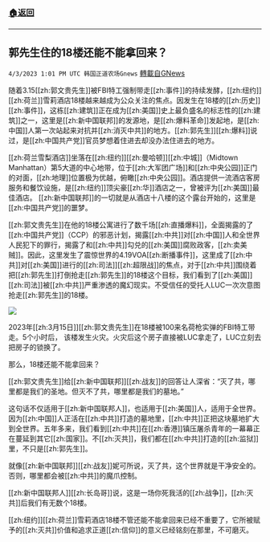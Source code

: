 ###  [:house:返回](README.md)
---


## 郭先生住的18楼还能不能拿回来？
`4/3/2023 1:01 PM UTC 韩国正道农场Gnews` [轉載自GNews](https://gnews.org/articles/1068907)

随着3.15[[zh:郭文贵先生]]被FBI特工强制带走[[zh:事件]]的持续发酵，[[zh:纽约]][[zh:荷兰]]雪莉酒店18楼越来越成为公众关注的焦点。因发生在18楼的[[zh:历史]][[zh:事件]]，这栋[[zh:建筑]]正在成为[[zh:美国]]史上最负盛名的标志性的[[zh:建筑]]之一，这里是[[zh:新中国联邦]]的发源地，是[[zh:爆料革命]]发起地，是[[zh:中国]]人第一次站起来对抗并[[zh:消灭中共]]的地方。[[zh:郭先生]][[zh:爆料]]说过，是[[zh:中国共产党]]官员梦想着住进去却没办法住进去的地方。

[[zh:荷兰雪梨酒店]]坐落在[[zh:纽约]][[zh:曼哈顿]][[zh:中城]]（Midtown Manhattan）第5大道的中心地带，位于[[zh:大军团广场]]和[[zh:中央公园]]正门的对面，[[zh:地理]]位置极为优越，俯瞰[[zh:中央公园]]。酒店提供一流酒店客房服务和餐饮设施，是[[zh:纽约]]顶尖豪[[zh:华]]酒店之一，曾被评为[[zh:美国]]最佳酒店。 [[zh:新中国联邦]]的一切就是从酒店十八楼的这个露台开始的，这里是[[zh:中国共产党]]的噩梦。

[[zh:郭文贵先生]]在他的18楼公寓进行了数千场[[zh:直播爆料]]，全面揭露的了[[zh:中国共产党]]（CCP）的邪恶计划，揭露[[zh:中共]]对[[zh:中国]]人和全世界人民犯下的罪行，揭露了和[[zh:中共]]勾兑的[[zh:美国]]腐败政客，[[zh:卖美贼]]。因此，这里发生了震惊世界的4.19VOA[[zh:断播事件]]，这里成了[[zh:中共]]对[[zh:美国]]进行的[[zh:司法]][[zh:超限战]]的焦点，对于[[zh:中共]]围绕着把[[zh:郭先生]]打倒抢走[[zh:郭先生]]的18楼这个目标，我们看到了[[zh:美国]][[zh:司法]]被[[zh:中共]]严重渗透的魔幻现实。不受信任的受托人LUC一次次意图抢走[[zh:郭先生]]的18楼。

![](https://i.imgur.com/6zz9L8G.jpg)

2023年[[zh:3月15日]][[zh:郭文贵先生]]在18楼被100来名荷枪实弹的FBI特工带走。5个小时后， 该楼发生火灾。火灾后这个房子直接被LUC拿走了，LUC立刻去把房子的锁换了。

那么，18楼还能不能拿回来？

[[zh:郭文贵先生]]给[[zh:新中国联邦]][[zh:战友]]的回答让人深省：“灭了共，哪里都是我们的圣地。但灭不了共，哪里都是我们的墓地。”

这句话不仅适用于[[zh:新中国联邦人]]，也适用于[[zh:美国]]人，适用于全世界。因为[[zh:中国]]人正活在[[zh:中共]]打造的墓地里，[[zh:中共]]正把这块墓地扩大到全世界。五年多来，我们看到[[zh:中共]]在[[zh:香港]]镇压屠杀青年的一幕幕正在蔓延到其它[[zh:国家]]。不[[zh:灭共]]，我们都在[[zh:中共]]打造的[[zh:监狱]]里，不只是[[zh:郭先生]]。

就像[[zh:新中国联邦]][[zh:战友]]妮可所说，灭了共，这个世界就是干净安全的。否则，哪里都会被[[zh:中共]]的魔爪控制。

[[zh:新中国联邦人]][[zh:长岛哥]]说，这是一场你死我活的[[zh:战争]]，[[zh:灭共]]后我们有无数个18楼。

[[zh:纽约]][[zh:荷兰]]雪莉酒店18楼不管还能不能拿回来已经不重要了，它所被赋予的[[zh:灭共]]价值和追求正道[[zh:信仰]]的意义已经铭刻在那里，不可磨灭。
